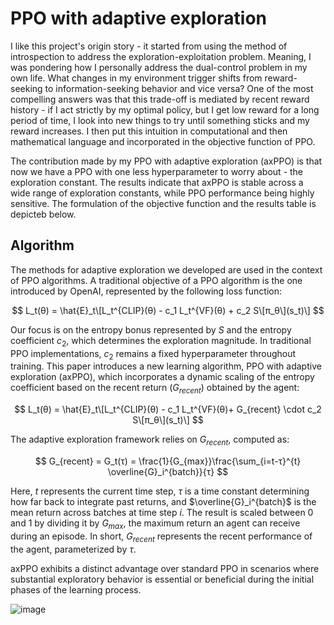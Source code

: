 # PPO with adaptive exploration

I like this project's origin story - it started from using the method of introspection to address the exploration-exploitation problem. Meaning, I was pondering how I personally address the dual-control problem in my own life. What changes in my environment trigger shifts from reward-seeking to information-seeking behavior and vice versa? One of the most compelling answers was that this trade-off is mediated by recent reward history - if I act strictly by my optimal policy, but I get low reward for a long period of time, I look into new things to try until something sticks and my reward increases. I then put this intuition in computational and then mathematical language and incorporated in the objective function of PPO.

The contribution made by my PPO with adaptive exploration (axPPO) is that now we have a PPO with one less hyperparameter to worry about - the exploration constant. The results indicate that axPPO is stable across a wide range of exploration constants, while PPO performance being highly sensitive. The formulation of the objective function and the results table is depicteb below.

## Algorithm
The methods for adaptive exploration we developed are used in the context of PPO algorithms. A traditional objective of a PPO algorithm is the one introduced by 
OpenAI, represented by the following loss function:

$$
L_t(θ) = \hat{E}_t\[L_t^{CLIP}(θ) - c_1 L_t^{VF}(θ) + c_2 S\[π_θ\](s_t)\]
$$

Our focus is on the entropy bonus represented by $S$ and the entropy coefficient $c_2$, which determines the exploration magnitude. In traditional PPO implementations, $c_2$ remains a fixed hyperparameter throughout training. This paper introduces a new learning algorithm, PPO with adaptive exploration (axPPO), which incorporates a dynamic scaling of the entropy coefficient based on the recent return ($G_{recent}$) obtained by the agent:


$$
L_t(θ) = \hat{E}_t\[L_t^{CLIP}(θ) - c_1 L_t^{VF}(θ)+ G_{recent} \cdot c_2 S\[π_θ\](s_t)\]
$$


The adaptive exploration framework relies on $G_{recent}$, computed as:

$$
G_{recent} = G_t(τ) = \frac{1}{G_{max}}\frac{\sum_{i=t-τ}^{t} \overline{G}_i^{batch}}{τ}
$$

Here, $t$ represents the current time step, $\tau$ is a time constant determining how far back to integrate past returns, and $\overline{G}_i^{batch}$ is the mean return across batches at time step $i$. The result is scaled between 0 and 1 by dividing it by $G_{max}$, the maximum return an agent can receive during an episode. In short, $G_{recent}$ represents the recent performance of the agent, parameterized by $\tau$.


axPPO exhibits a distinct advantage over standard PPO in scenarios where substantial exploratory behavior is essential or beneficial during the initial phases of the learning process.


![image](https://github.com/AndreiLix/axPPO/assets/94043928/e98f4344-d023-4ed8-8142-01433abf4f8c)

